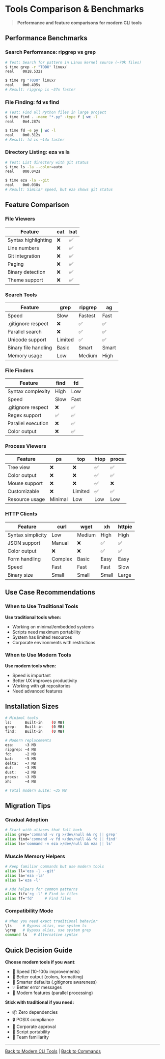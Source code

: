 # Tools Comparison & Benchmarks

> **Performance and feature comparisons for modern CLI tools**

## Performance Benchmarks

### Search Performance: ripgrep vs grep

```bash
# Test: Search for pattern in Linux kernel source (~70k files)
$ time grep -r "TODO" linux/
real    0m18.532s

$ time rg "TODO" linux/
real    0m0.495s
# Result: ripgrep is ~37x faster
```

### File Finding: fd vs find

```bash
# Test: Find all Python files in large project
$ time find . -name "*.py" -type f | wc -l
real    0m4.287s

$ time fd -e py | wc -l
real    0m0.312s
# Result: fd is ~14x faster
```

### Directory Listing: eza vs ls

```bash
# Test: List directory with git status
$ time ls -la --color=auto
real    0m0.042s

$ time eza -la --git
real    0m0.038s
# Result: Similar speed, but eza shows git status
```

## Feature Comparison

### File Viewers

| Feature | cat | bat |
|---------|-----|-----|
| Syntax highlighting | ❌ | ✅ |
| Line numbers | ❌ | ✅ |
| Git integration | ❌ | ✅ |
| Paging | ❌ | ✅ |
| Binary detection | ❌ | ✅ |
| Theme support | ❌ | ✅ |

### Search Tools

| Feature | grep | ripgrep | ag |
|---------|------|---------|-----|
| Speed | Slow | Fastest | Fast |
| .gitignore respect | ❌ | ✅ | ✅ |
| Parallel search | ❌ | ✅ | ✅ |
| Unicode support | Limited | ✅ | ✅ |
| Binary file handling | Basic | Smart | Smart |
| Memory usage | Low | Medium | High |

### File Finders

| Feature | find | fd |
|---------|------|-----|
| Syntax complexity | High | Low |
| Speed | Slow | Fast |
| .gitignore respect | ❌ | ✅ |
| Regex support | ✅ | ✅ |
| Parallel execution | ❌ | ✅ |
| Color output | ❌ | ✅ |

### Process Viewers

| Feature | ps | top | htop | procs |
|---------|----|----|------|-------|
| Tree view | ❌ | ❌ | ✅ | ✅ |
| Color output | ❌ | ❌ | ✅ | ✅ |
| Mouse support | ❌ | ❌ | ✅ | ❌ |
| Customizable | ❌ | Limited | ✅ | ✅ |
| Resource usage | Minimal | Low | Low | Low |

### HTTP Clients

| Feature | curl | wget | xh | httpie |
|---------|------|------|-----|---------|
| Syntax simplicity | Low | Medium | High | High |
| JSON support | Manual | ❌ | ✅ | ✅ |
| Color output | ❌ | ❌ | ✅ | ✅ |
| Form handling | Complex | Basic | Easy | Easy |
| Speed | Fast | Fast | Fast | Slow |
| Binary size | Small | Small | Small | Large |

## Use Case Recommendations

### When to Use Traditional Tools

**Use traditional tools when:**
- Working on minimal/embedded systems
- Scripts need maximum portability
- System has limited resources
- Corporate environments with restrictions

### When to Use Modern Tools

**Use modern tools when:**
- Speed is important
- Better UX improves productivity
- Working with git repositories
- Need advanced features

## Installation Sizes

```bash
# Minimal tools
ls:      Built-in    (0 MB)
grep:    Built-in    (0 MB)
find:    Built-in    (0 MB)

# Modern replacements
eza:     ~3 MB
ripgrep: ~4 MB
fd:      ~2 MB
bat:     ~5 MB
delta:   ~7 MB
duf:     ~3 MB
dust:    ~2 MB
procs:   ~3 MB
xh:      ~4 MB

# Total modern suite: ~35 MB
```

## Migration Tips

### Gradual Adoption

```bash
# Start with aliases that fall back
alias grep='command -v rg >/dev/null && rg || grep'
alias find='command -v fd >/dev/null && fd || find'
alias ls='command -v eza >/dev/null && eza || ls'
```

### Muscle Memory Helpers

```bash
# Keep familiar commands but use modern tools
alias ll='eza -l --git'
alias la='eza -la'
alias l='eza -l'

# Add helpers for common patterns
alias fif='rg -l' # Find in files
alias ff='fd'     # Find files
```

### Compatibility Mode

```bash
# When you need exact traditional behavior
\ls     # Bypass alias, use system ls
\grep   # Bypass alias, use system grep
command ls   # Alternative syntax
```

## Quick Decision Guide

**Choose modern tools if you want:**
- 🚀 Speed (10-100x improvements)
- 🎨 Better output (colors, formatting)
- 🧠 Smarter defaults (.gitignore awareness)
- 💡 Better error messages
- 🔧 Modern features (parallel processing)

**Stick with traditional if you need:**
- 📦 Zero dependencies
- 🔒 POSIX compliance
- 🏢 Corporate approval
- 📜 Script portability
- 🤝 Team familiarity

---

[Back to Modern CLI Tools](modern-cli.md) | [Back to Commands](README.md)